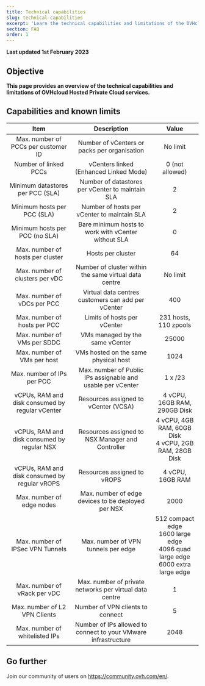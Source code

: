 ```yaml
---
title: Technical capabilities
slug: technical-capabilities
excerpt: 'Learn the technical capabilities and limitations of the OVHcloud Hosted Private Cloud'
section: FAQ
order: 1
---
```


**Last updated 1st February 2023**

## Objective

**This page provides an overview of the technical capabilities and limitations of OVHcloud Hosted Private Cloud services.**

## Capabilities and known limits


| Item | Description | Value |
|:-----:|:-----:|:----------:|
| Max. number of PCCs per customer ID | Number of vCenters or packs per organisation | No limit |
| Number of linked PCCs | vCenters linked (Enhanced Linked Mode) | 0 (not allowed) |
| Minimum datastores per PCC (SLA) | Number of datastores per vCenter to maintain SLA | 2 |
| Minimum hosts per PCC (SLA) | Number of hosts per vCenter to maintain SLA | 2 |
| Minimum hosts per PCC (no SLA) | Bare minimum hosts to work with vCenter without SLA | 0 |
| Max. number of hosts per cluster | Hosts per cluster | 64 |
| Max. number of clusters per vDC | Number of cluster within the same virtual data centre | No limit |
| Max. number of vDCs per PCC | Virtual data centres customers can add per vCenter | 400 |
| Max. number of hosts per PCC | Limits of hosts per vCenter | 231 hosts, 110 zpools |
| Max. number of VMs per SDDC | VMs managed by the same vCenter | 25000 |
| Max. number of VMs per host | VMs hosted on the same physical host | 1024 |
| Max. number of IPs per PCC |  Max. number of Public IPs assignable and usable per vCenter | 1 x /23 |
| vCPUs, RAM and disk consumed by regular vCenter | Resources assigned to vCenter (VCSA) | 4 vCPU, 16GB RAM, 290GB Disk |
| vCPUs, RAM and disk consumed by regular NSX |  Resources assigned to NSX Manager and Controller | 4 vCPU, 4GB RAM, 60GB Disk<br>4 vCPU, 2GB RAM, 28GB Disk |
| vCPUs, RAM and disk consumed by regular vROPS | Resources assigned to vROPS | 4 vCPU, 16GB RAM |
| Max. number of edge nodes | Max. number of edge devices to be deployed per NSX | 2000 |
| Max. number of IPSec VPN Tunnels | Max. number of VPN tunnels per edge | 512 compact edge<br>1600 large edge<br>4096 quad large edge<br>6000 extra large edge |
| Max. number of vRack per vDC | Max. number of private networks per virtual data centre | 1 |
| Max. number of L2 VPN Clients | Number of VPN clients to connect | 5 |
| Max. number of whitelisted IPs | Number of IPs allowed to connect to your VMware infrastructure | 2048 |

## Go further

Join our community of users on <https://community.ovh.com/en/>.